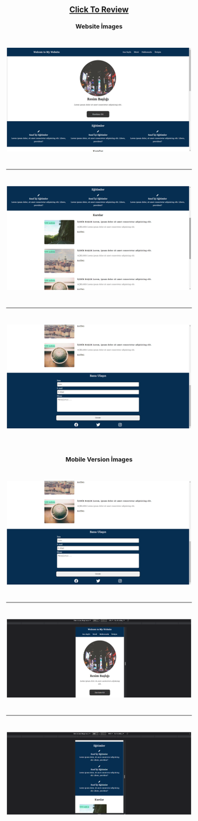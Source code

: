 <h2 align="center"><a href="https://atifsimsek.github.io/Html-Css-Js-Projects/Html-Css-Js%20WebSite%20Project/06%20-%20Kurs%20Site/index.html#">Click To Review</a> </h2>

<h3 align="center">Website İmages</h3>
<br/>


<p align="center"><img  src="img/img-1.png"  width="500" ></p>

<br/>

---

<br/>

<p align="center"><img  src="img/img-2.png"  width="500" ></p>

<br/>

---

<br/>

<p align="center"><img src="img/img-3.png"  width="500" ></p>

<br/>
<br/>


<h3 align="center">Mobile Version İmages</h3>

<br/>

<p align="center"><img src="img/img-3.png"  width="500"></p>
<br/>

---

<br/>


<p align="center"><img src="img/img-4.png"  width="500"></p>
<br/>

---

<br/>


<p align="center"><img src="img/img-5.png"  width="500"></p>





